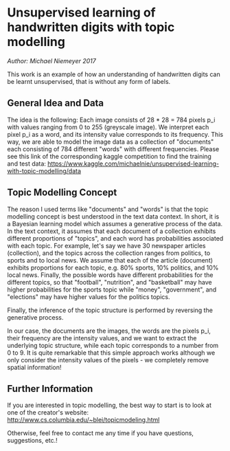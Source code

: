 # Unsupervised learning of handwritten digits with topic modelling
_Author: Michael Niemeyer 2017_

This work is an example of how an understanding of handwritten digits can be learnt unsupervised, that is without any form of labels.

## General Idea and Data
The idea is the following: Each image consists of 28 * 28 = 784 pixels p_i with values ranging from 0 to 255 (greyscale image). We interpret each pixel p_i as a word, and its intensity value corresponds to its frequency. This way, we are able to model the image data as a collection of "documents" each consisting of 784 different "words" with different frequencies.
Please see this link of the corresponding kaggle competition to find the training and test data: https://www.kaggle.com/michaelnie/unsupervised-learning-with-topic-modelling/data

## Topic Modelling Concept
The reason I used terms like "documents" and "words" is that the topic modelling concept is best understood in the text data context. In short, it is a Bayesian learning model which assumes a generative process of the data. In the text context, it assumes that each document of a collection exhibits different proportions of "topics", and each word has probabilities associated with each topic.
For example, let's say we have 30 newspaper articles (collection), and the topics across the collection ranges from politics, to sports and to local news. We assume that each of the article (document) exhibits proportions for each topic, e.g. 80% sports, 10% politics, and 10% local news. Finally, the possible words have different probabilities for the different topics, so that "football", "nutrition", and "basketball" may have higher probabilities for the sports topic while "money", "government", and "elections" may have higher values for the politics topics.

Finally, the inference of the topic structure is performed by reversing the generative process.

In our case, the documents are the images, the words are the pixels p_i, their frequency are the intensity values, and we want to extract the underlying topic structure, while each topic corresponds to a number from 0 to 9.
It is quite remarkable that this simple approach works although we only consider the intensity values of the pixels - we completely remove spatial information!

## Further Information
If you are interested in topic modelling, the best way to start is to look at one of the creator's website: http://www.cs.columbia.edu/~blei/topicmodeling.html

Otherwise, feel free to contact me any time if you have questions, suggestions, etc.!
